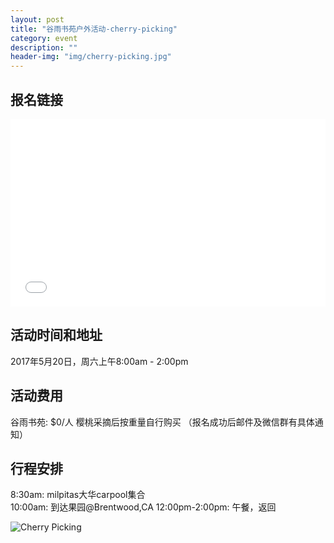 ```yaml
---
layout: post
title: "谷雨书苑户外活动-cherry-picking"
category: event
description: ""
header-img: "img/cherry-picking.jpg"
---
```

## 报名链接
<div style="width:100%; text-align:left;" ><iframe src="//eventbrite.com/tickets-external?eid=34683391959&ref=etckt" frameborder="0" height="300" width="100%" vspace="0" hspace="0" marginheight="5" marginwidth="5" scrolling="auto" allowtransparency="true"></iframe></div>

## 活动时间和地址
2017年5月20日，周六上午8:00am - 2:00pm

## 活动费用
谷雨书苑: $0/人
樱桃采摘后按重量自行购买
（报名成功后邮件及微信群有具体通知）

## 行程安排

8:30am: milpitas大华carpool集合  
10:00am: 到达果园@Brentwood,CA
12:00pm-2:00pm: 午餐，返回  

![Cherry Picking](http://www.crossfitfactorysquare.com/wp-content/uploads/2016/01/cherry-picking.png)
